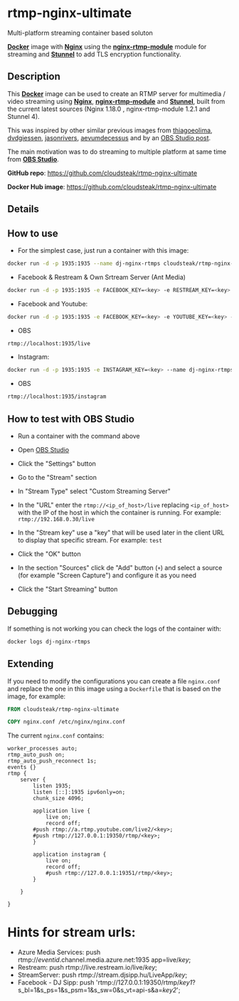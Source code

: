 # rtmp-nginx-ultimate
Multi-platform streaming container based soluton


[**Docker**](https://www.docker.com/) image with [**Nginx**](http://nginx.org/en/)
using the [**nginx-rtmp-module**](https://github.com/arut/nginx-rtmp-module)
module for streaming and [**Stunnel**](https://www.stunnel.org/) to add TLS encryption functionality.


## Description

This [**Docker**](https://www.docker.com/) image can be used to create an RTMP server for multimedia / video 
streaming using [**Nginx**](http://nginx.org/en/), [**nginx-rtmp-module**](https://github.com/arut/nginx-rtmp-module) 
and [**Stunnel**](https://www.stunnel.org/),
built from the current latest sources (Nginx 1.18.0 , nginx-rtmp-module 1.2.1 and Stunnel 4).

This was inspired by other similar previous images from [thiagoeolima](https://hub.docker.com/r/thiagoeolima/nginx-rtmps),
[dvdgiessen](https://hub.docker.com/r/dvdgiessen/nginx-rtmp-docker/), 
[jasonrivers](https://hub.docker.com/r/jasonrivers/nginx-rtmp/), 
[aevumdecessus](https://hub.docker.com/r/aevumdecessus/docker-nginx-rtmp/) and by an 
[OBS Studio post](https://obsproject.com/forum/resources/how-to-set-up-your-own-private-rtmp-server-using-nginx.50/).

The main motivation was to do streaming to multiple platform at same time from [**OBS Studio**](https://obsproject.com/).

**GitHub repo**: <https://github.com/cloudsteak/rtmp-nginx-ultimate>

**Docker Hub image**: <https://github.com/cloudsteak/rtmp-nginx-ultimate>

## Details

## How to use

* For the simplest case, just run a container with this image:

```bash
docker run -d -p 1935:1935 --name dj-nginx-rtmps cloudsteak/rtmp-nginx-ultimate
```

* Facebook & Restream & Own Srtream Server (Ant Media)

```bash
docker run -d -p 1935:1935 -e FACEBOOK_KEY=<key> -e RESTREAM_KEY=<key> -e STREAMSERVER_KEY=<key> --name dj-nginx-rtmps cloudsteak/rtmp-nginx-ultimate
```

* Facebook and Youtube:

```bash
docker run -d -p 1935:1935 -e FACEBOOK_KEY=<key> -e YOUTUBE_KEY=<key> --name dj-nginx-rtmps cloudsteak/rtmp-nginx-ultimate
```

* OBS

```bash
rtmp://localhost:1935/live
```

* Instagram:

```bash
docker run -d -p 1935:1935 -e INSTAGRAM_KEY=<key> --name dj-nginx-rtmps cloudsteak/rtmp-nginx-ultimate
```

* OBS

```bash
rtmp://localhost:1935/instagram
```


## How to test with OBS Studio

* Run a container with the command above


* Open [OBS Studio](https://obsproject.com/)
* Click the "Settings" button
* Go to the "Stream" section
* In "Stream Type" select "Custom Streaming Server"
* In the "URL" enter the `rtmp://<ip_of_host>/live` replacing `<ip_of_host>` with the IP of the host in which the container is running. For example: `rtmp://192.168.0.30/live`
* In the "Stream key" use a "key" that will be used later in the client URL to display that specific stream. For example: `test`
* Click the "OK" button
* In the section "Sources" click de "Add" button (`+`) and select a source (for example "Screen Capture") and configure it as you need
* Click the "Start Streaming" button

## Debugging

If something is not working you can check the logs of the container with:

```bash
docker logs dj-nginx-rtmps
```

## Extending

If you need to modify the configurations you can create a file `nginx.conf` and replace the one in this image using a `Dockerfile` that is based on the image, for example:

```Dockerfile
FROM cloudsteak/rtmp-nginx-ultimate

COPY nginx.conf /etc/nginx/nginx.conf
```

The current `nginx.conf` contains:

```Nginx
worker_processes auto;
rtmp_auto_push on;
rtmp_auto_push_reconnect 1s;
events {}
rtmp {
    server {
        listen 1935;
        listen [::]:1935 ipv6only=on;
        chunk_size 4096;

        application live {
            live on;
            record off;
	    #push rtmp://a.rtmp.youtube.com/live2/<key>;
	    #push rtmp://127.0.0.1:19350/rtmp/<key>;
        }
        
        application instagram {
            live on;
            record off;
            #push rtmp://127.0.0.1:19351/rtmp/<key>;
        }

    }

}
```



# Hints for stream urls:
* Azure Media Services: push rtmp://_eventid_.channel.media.azure.net:1935 app=live/_key_;
* Restream: push rtmp://live.restream.io/live/_key_;
* StreamServer: push rtmp://stream.djsipp.hu/LiveApp/_key_;
* Facebook - DJ Sipp: push 'rtmp://127.0.0.1:19350/rtmp/_key1_?s_bl=1&s_ps=1&s_psm=1&s_sw=0&s_vt=api-s&a=_key2_';